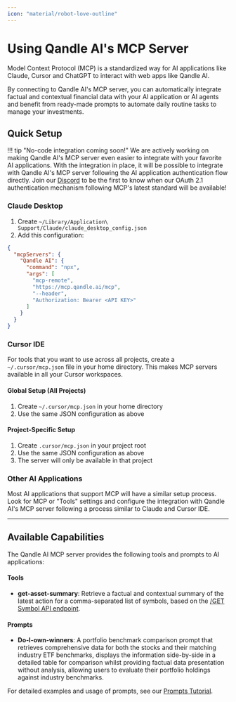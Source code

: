 ```yaml
---
icon: "material/robot-love-outline"
---
```


# Using Qandle AI's MCP Server

Model Context Protocol (MCP) is a standardized way for AI applications like Claude, Cursor and ChatGPT to interact with web apps like Qandle AI.

By connecting to Qandle AI's MCP server, you can automatically integrate factual and contextual financial data with your AI application or AI agents and benefit from ready-made prompts to automate daily routine tasks to manage your investments.

## Quick Setup

!!! tip "No-code integration coming soon!"
    We are actively working on making Qandle AI's MCP server even easier to integrate with your favorite AI applications. With the integration in place, it will be possible to integrate with Qandle AI's MCP server following the AI application authentication flow directly. Join our [Discord](https://discord.gg/hcMZuuaVtq) to be the first to know when our OAuth 2.1 authentication mechanism following MCP's latest standard will be available!

### Claude Desktop

1. Create `~/Library/Application\ Support/Claude/claude_desktop_config.json`
2. Add this configuration:

```json
{
  "mcpServers": {
    "Qandle AI": {
      "command": "npx",
      "args": [
        "mcp-remote",
        "https://mcp.qandle.ai/mcp",
        "--header",
        "Authorization: Bearer <API KEY>"
      ]
    }
  }
}
```

### Cursor IDE

For tools that you want to use across all projects, create a `~/.cursor/mcp.json` file in your home directory. This makes MCP servers available in all your Cursor workspaces.

#### Global Setup (All Projects)

1. Create `~/.cursor/mcp.json` in your home directory
2. Use the same JSON configuration as above

#### Project-Specific Setup

1. Create `.cursor/mcp.json` in your project root
2. Use the same JSON configuration as above
3. The server will only be available in that project

### Other AI Applications

Most AI applications that support MCP will have a similar setup process. Look for MCP or "Tools" settings and configure the integration with Qandle AI's MCP server following a process similar to Claude and Cursor IDE.

---

## Available Capabilities

The Qandle AI MCP server provides the following tools and prompts to AI applications:

#### Tools    

- **get-asset-summary**: Retrieve a factual and contextual summary of the latest action for a comma-separated list of symbols, based on the [/GET Symbol API endpoint](../api/get-symbol.md).

#### Prompts

- **Do-I-own-winners**: A portfolio benchmark comparison prompt that retrieves comprehensive data for both the stocks and their matching industry ETF benchmarks, displays the information side-by-side in a detailed table for comparison whilst providing factual data presentation without analysis, allowing users to evaluate their portfolio holdings against industry benchmarks.

For detailed examples and usage of prompts, see our [Prompts Tutorial](../tutorials/prompts.md).

